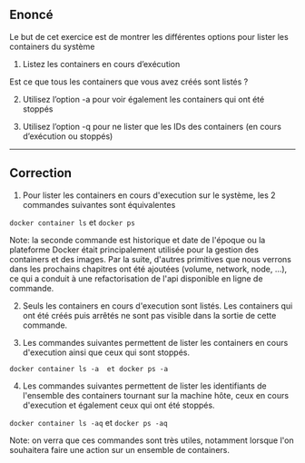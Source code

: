 ## Enoncé

Le but de cet exercice est de montrer les différentes options pour lister les containers du système

1. Listez les containers en cours d’exécution

Est ce que tous les containers que vous avez créés sont listés ?

2. Utilisez l’option -a pour voir également les containers qui ont été stoppés

3. Utilisez l’option -q pour ne lister que les IDs des containers (en cours d’exécution ou stoppés)

---

## Correction

1. Pour lister les containers en cours d'execution sur le système, les 2 commandes suivantes sont équivalentes

```docker container ls``` et ```docker ps```

Note: la seconde commande est historique et date de l'époque ou la plateforme Docker était principalement utilisée pour la gestion des containers et des images. Par la suite, d'autres primitives que nous verrons dans les prochains chapitres ont été ajoutées (volume, network, node, ...), ce qui a conduit à une refactorisation de l'api disponible en ligne de commande.

2. Seuls les containers en cours d'execution sont listés. Les containers qui ont été créés puis arrêtés ne sont pas visible dans la sortie de cette commande.

3. Les commandes suivantes permettent de lister les containers en cours d'execution ainsi que ceux qui sont stoppés.

```
docker container ls -a  et docker ps -a 
```

4. Les commandes suivantes permettent de lister les identifiants de l'ensemble des containers tournant sur la machine hôte, ceux en cours d'execution et également ceux qui ont été stoppés.

```docker container ls -aq```  et ```docker ps -aq```

Note: on verra que ces commandes sont très utiles, notamment lorsque l'on souhaitera faire une action sur un ensemble de containers.
